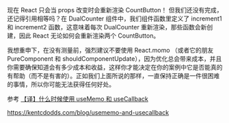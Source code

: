 现在 React 只会当 props 改变时会重新渲染 CountButton！ 但我们还没有完成，还记得引用相等吗？在 DualCounter 组件中，我们组件函数里定义了 increment1 和 increment2 函数，这意味着每次 DualCounter 重新渲染，那些函数会新创建，因此 React 无论如何会重新渲染两个 CountButton。

我想重申下，在没有测量前，强烈建议不要使用 React.momo （或者它的朋友 PureComponent 和 shouldComponentUpdate），因为优化总会带来成本，并且你需要确保知道会有多少成本和收益，这样你才能决定在你的案例中它是否能真的有帮助（而不是有害的）。正如我们上面所说的那样，一直保持正确是一件很困难的事情，所以你可能无法获得任何好处。

参考
[【译】什么时候使用 useMemo 和 useCallback](https://jancat.github.io/post/2019/translation-usememo-and-usecallback/)

https://kentcdodds.com/blog/usememo-and-usecallback